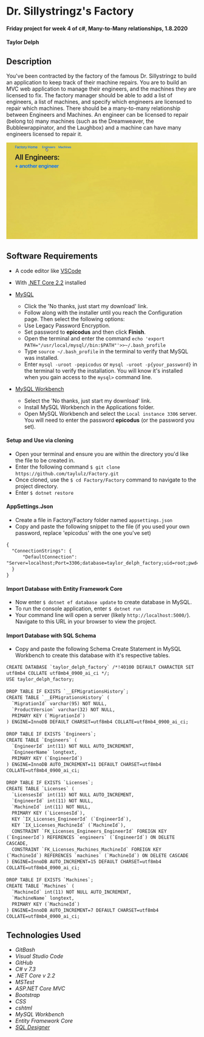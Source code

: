 # Dr. Sillystringz's Factory

#### Friday project for week 4 of c#, Many-to-Many relationships, 1.8.2020

#### Taylor Delph

## Description

You've been contracted by the factory of the famous Dr. Sillystringz to build an application to keep track of their machine repairs. You are to build an MVC web application to manage their engineers, and the machines they are licensed to fix. The factory manager should be able to add a list of engineers, a list of machines, and specify which engineers are licensed to repair which machines. There should be a many-to-many relationship between Engineers and Machines. An engineer can be licensed to repair (belong to) many machines (such as the Dreamweaver, the Bubblewrappinator, and the Laughbox) and a machine can have many engineers licensed to repair it.

![Splash Page](./ReadMeAssets/home.gif)

## Software Requirements
* A code editor like [VSCode](https://code.visualstudio.com/download)
* With [.NET Core 2.2](https://dotnet.microsoft.com/download/dotnet-core/thank-you/sdk-2.2.106-macos-x64-installer) installed
* [MySQL](https://dev.mysql.com/downloads/file/?id=484914)

  * Click the 'No thanks, just start my download' link.
  * Follow along with the installer until you reach the Configuration page. Then select the following options:
  * Use Legacy Password Encryption.
  * Set password to **epicodus** and then click **Finish**.
  * Open the terminal and enter the command `echo 'export PATH="/usr/local/mysql//bin:$PATH"'>>~/.bash_profile`
  * Type `source ~/.bash_profile` in the terminal to verify that MySQL was installed.
  * Enter `mysql -uroot -pepicodus` or `mysql -uroot -p{your_password}` in the terminal to verify the installation. You will know it's installed when you gain access to the `mysql>` command line.


* [MySQL Workbench](https://dev.mysql.com/downloads/file/?id=484391)
  * Select the 'No thanks, just start my download' link.
  * Install MySQL Workbench in the Applications folder.
  * Open MySQL Workbench and select the `Local instance 3306` server. You will need to enter the password **epicodus** (or the password you set).


#### Setup and Use via cloning
* Open your terminal and ensure you are within the directory you'd like the file to be created in.
* Enter the following command `$ git clone https://github.com/taylulz/Factory.git`
* Once cloned, use the `$ cd Factory/Factory` command to navigate to the project directory.
* Enter `$ dotnet restore`


#### AppSettings.Json
* Create a file in Factory/Factory folder named `appsettings.json`
* Copy and paste the following snippet to the file (if you used your own password, replace 'epicodus' with the one you've set)

```
{
  "ConnectionStrings": {
      "DefaultConnection": "Server=localhost;Port=3306;database=taylor_delph_factory;uid=root;pwd=epicodus;"
  }
}
```

#### Import Database with Entity Framework Core
* Now enter `$ dotnet ef database update` to create database in MySQL.
* To run the console application, enter `$ dotnet run`
* Your command line will open a server (likely `http://localhost:5000/`). Navigate to this URL in your browser to view the project.

#### Import Database with SQL Schema
* Copy and paste the following Schema Create Statement in MySQL Workbench to create this database with it's respective tables.
```
CREATE DATABASE `taylor_delph_factory` /*!40100 DEFAULT CHARACTER SET utf8mb4 COLLATE utf8mb4_0900_ai_ci */;
USE taylor_delph_factory;

DROP TABLE IF EXISTS `__EFMigrationsHistory`;
CREATE TABLE `__EFMigrationsHistory` (
  `MigrationId` varchar(95) NOT NULL,
  `ProductVersion` varchar(32) NOT NULL,
  PRIMARY KEY (`MigrationId`)
) ENGINE=InnoDB DEFAULT CHARSET=utf8mb4 COLLATE=utf8mb4_0900_ai_ci;

DROP TABLE IF EXISTS `Engineers`;
CREATE TABLE `Engineers` (
  `EngineerId` int(11) NOT NULL AUTO_INCREMENT,
  `EngineerName` longtext,
  PRIMARY KEY (`EngineerId`)
) ENGINE=InnoDB AUTO_INCREMENT=11 DEFAULT CHARSET=utf8mb4 COLLATE=utf8mb4_0900_ai_ci;

DROP TABLE IF EXISTS `Licenses`;
CREATE TABLE `Licenses` (
  `LicensesId` int(11) NOT NULL AUTO_INCREMENT,
  `EngineerId` int(11) NOT NULL,
  `MachineId` int(11) NOT NULL,
  PRIMARY KEY (`LicensesId`),
  KEY `IX_Licenses_EngineerId` (`EngineerId`),
  KEY `IX_Licenses_MachineId` (`MachineId`),
  CONSTRAINT `FK_Licenses_Engineers_EngineerId` FOREIGN KEY (`EngineerId`) REFERENCES `engineers` (`EngineerId`) ON DELETE CASCADE,
  CONSTRAINT `FK_Licenses_Machines_MachineId` FOREIGN KEY (`MachineId`) REFERENCES `machines` (`MachineId`) ON DELETE CASCADE
) ENGINE=InnoDB AUTO_INCREMENT=15 DEFAULT CHARSET=utf8mb4 COLLATE=utf8mb4_0900_ai_ci;

DROP TABLE IF EXISTS `Machines`;
CREATE TABLE `Machines` (
  `MachineId` int(11) NOT NULL AUTO_INCREMENT,
  `MachineName` longtext,
  PRIMARY KEY (`MachineId`)
) ENGINE=InnoDB AUTO_INCREMENT=7 DEFAULT CHARSET=utf8mb4 COLLATE=utf8mb4_0900_ai_ci;
```

## Technologies Used
* _GitBash_
* _Visual Studio Code_
* _GitHub_
* _C# v 7.3_
* _.NET Core v 2.2_
* _MSTest_
* _ASP.NET Core MVC_
* _Bootstrap_
* _CSS_
* _cshtml_
* _MySQL Workbench_
* _Entity Framework Core_
* _[SQL Designer](https://ondras.zarovi.cz/sql/demo/)_